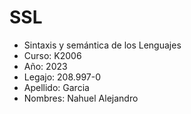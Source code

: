 # SSL

- Sintaxis y semántica de los Lenguajes
- Curso: K2006
- Año: 2023
- Legajo: 208.997-0
- Apellido: Garcia
- Nombres: Nahuel Alejandro
